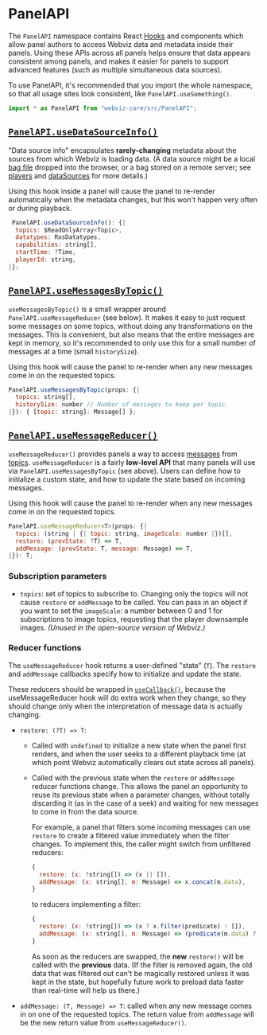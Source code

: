# PanelAPI

The `PanelAPI` namespace contains React [Hooks](https://reactjs.org/docs/hooks-intro.html) and components which allow panel authors to access Webviz data and metadata inside their panels. Using these APIs across all panels helps ensure that data appears consistent among panels, and makes it easier for panels to support advanced features (such as multiple simultaneous data sources).

To use PanelAPI, it's recommended that you import the whole namespace, so that all usage sites look consistent, like `PanelAPI.useSomething()`.

```js
import * as PanelAPI from "webviz-core/src/PanelAPI";
```

## [`PanelAPI.useDataSourceInfo()`](useDataSourceInfo.js)

"Data source info" encapsulates **rarely-changing** metadata about the sources from which Webviz is loading data. (A data source might be a local [bag file](http://wiki.ros.org/Bags/Format) dropped into the browser, or a bag stored on a remote server; see [players](../players) and [dataSources](../dataSources) for more details.)

Using this hook inside a panel will cause the panel to re-render automatically when the metadata changes, but this won't happen very often or during playback.

```js
 PanelAPI.useDataSourceInfo(): {|
  topics: $ReadOnlyArray<Topic>,
  datatypes: RosDatatypes,
  capabilities: string[],
  startTime: ?Time,
  playerId: string,
|};
```

## [`PanelAPI.useMessagesByTopic()`](useMessagesByTopic.js)

`useMessagesByTopic()` is a small wrapper around `PanelAPI.useMessageReducer` (see below). It makes it easy to just request some messages on some topics, without doing any transformations on the messages. This is convenient, but also means that the entire messages are kept in memory, so it's recommended to only use this for a small number of messages at a time (small `historySize`).

Using this hook will cause the panel to re-render when any new messages come in on the requested topics.

```js
PanelAPI.useMessagesByTopic(props: {|
  topics: string[],
  historySize: number // Number of messages to keep per topic.
|}): { [topic: string]: Message[] };
```

## [`PanelAPI.useMessageReducer()`](useMessageReducer.js)

`useMessageReducer()` provides panels a way to access [messages](http://wiki.ros.org/Messages) from [topics](http://wiki.ros.org/Topics). `useMessageReducer` is a fairly **low-level API** that many panels will use via `PanelAPI.useMessagesByTopic` (see above). Users can define how to initialize a custom state, and how to update the state based on incoming messages.

Using this hook will cause the panel to re-render when any new messages come in on the requested topics.

```js
PanelAPI.useMessageReducer<T>(props: {|
  topics: (string | {| topic: string, imageScale: number |})[],
  restore: (prevState: ?T) => T,
  addMessage: (prevState: T, message: Message) => T,
|}): T;
```

### Subscription parameters

- `topics`: set of topics to subscribe to. Changing only the topics will not cause `restore` or `addMessage` to be called. You can pass in an object if you want to set the `imageScale`: a number between 0 and 1 for subscriptions to image topics, requesting that the player downsample images. _(Unused in the open-source version of Webviz.)_

### Reducer functions

The `useMessageReducer` hook returns a user-defined "state" (`T`). The `restore` and `addMessage` callbacks specify how to initialize and update the state.

These reducers should be wrapped in [`useCallback()`](https://reactjs.org/docs/hooks-reference.html#usecallback), because the useMessageReducer hook will do extra work when they change, so they should change only when the interpretation of message data is actually changing.

- `restore: (?T) => T`:
  - Called with `undefined` to initialize a new state when the panel first renders, and when the user seeks to a different playback time (at which point Webviz automatically clears out state across all panels).
  - Called with the previous state when the `restore` or `addMessage` reducer functions change. This allows the panel an opportunity to reuse its previous state when a parameter changes, without totally discarding it (as in the case of a seek) and waiting for new messages to come in from the data source.

    For example, a panel that filters some incoming messages can use `restore` to create a filtered value immediately when the filter changes. To implement this, the caller might switch from unfiltered reducers:

    ```js
    {
      restore: (x: ?string[]) => (x || []),
      addMessage: (x: string[], m: Message) => x.concat(m.data),
    }
    ```

    to reducers implementing a filter:

    ```js
    {
      restore: (x: ?string[]) => (x ? x.filter(predicate) : []),
      addMessage: (x: string[], m: Message) => (predicate(m.data) ? x.concat(m.data) : x),
    }
    ```

    As soon as the reducers are swapped, the **new** `restore()` will be called with the **previous** data. (If the filter is removed again, the old data that was filtered out can't be magically restored unless it was kept in the state, but hopefully future work to preload data faster than real-time will help us there.)

- `addMessage: (T, Message) => T`: called when any new message comes in on one of the requested topics. The return value from `addMessage` will be the new return value from `useMessageReducer()`.
